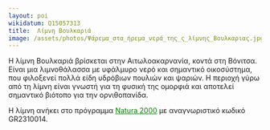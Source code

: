 ```yaml
---
layout: poi
wikidatum: Q15057313
title:  Λίμνη Βουλκαριά
image: /assets/photos/Ψάρεμα_στα_ήρεμα_νερά_της_ς_λίμνης_Βουλκαριας.jpg
---
```


Η λίμνη Βουλκαριά βρίσκεται στην Αιτωλοακαρνανία, κοντά στη Βόνιτσα. Είναι μια λιμνοθάλασσα με υφάλμυρο νερό και σημαντικό οικοσύστημα, που φιλοξενεί πολλά είδη υδρόβιων πουλιών και ψαριών. Η περιοχή γύρω από τη λίμνη είναι γνωστή για τη φυσική της ομορφιά και αποτελεί σημαντικό βιότοπο για την ορνιθοπανίδα.
<p>Η λίμνη ανήκει στο πρόγραμμα <a href="https://el.wikipedia.org/wiki/Natura_2000_%CE%9D%CE%BF%CE%BC%CE%BF%CF%8D_%CE%91%CE%B9%CF%84%CF%89%CE%BB%CE%BF%CE%B1%CE%BA%CE%B1%CF%81%CE%BD%CE%B1%CE%BD%CE%AF%CE%B1%CF%82" target="_blank" style="color: green;">Natura 2000</a> με αναγνωριστικό κωδικό GR2310014.</p>
